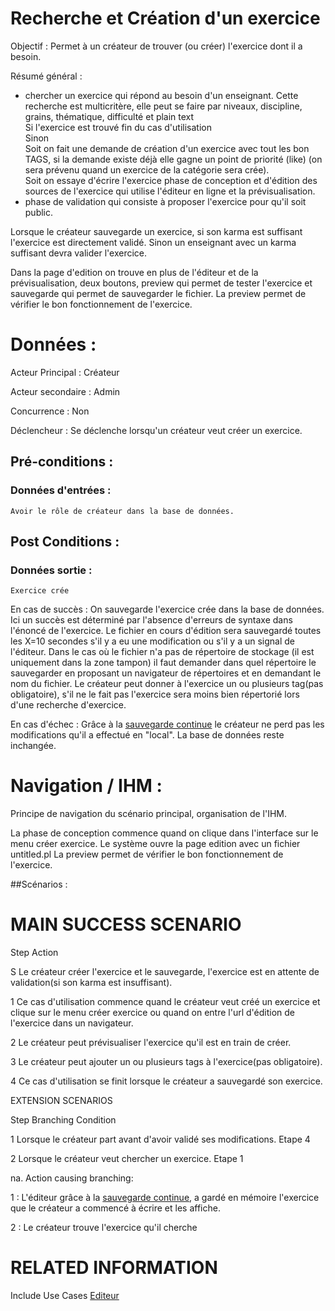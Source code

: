 # Recherche et Création d'un exercice


Objectif : Permet à un créateur de trouver (ou créer) l'exercice dont il a besoin.

Résumé général : 
- chercher un exercice qui répond au besoin d'un enseignant. 
	Cette recherche est multicritère, elle peut se faire par niveaux, discipline, grains, thématique, difficulté et plain text  
	Si l'exercice est trouvé fin du cas d'utilisation  
Sinon   
Soit on fait une demande de création d'un exercice avec tout les bon TAGS, si la demande existe déjà elle gagne un point de priorité (like) (on sera prévenu quand un exercice de la catégorie sera crée).   
Soit on essaye d'écrire l'exercice  phase de conception et d'édition des sources de l'exercice qui utilise l'éditeur en ligne et la prévisualisation.  
- phase de validation qui consiste à proposer l'exercice pour qu'il soit public.  

Lorsque le créateur sauvegarde un exercice, si son karma est suffisant l'exercice est directement validé. Sinon un enseignant avec un karma suffisant devra valider l'exercice.

Dans la page d'edition on trouve en plus de l'éditeur et de la prévisualisation, deux boutons, preview qui permet de tester l'exercice et sauvegarde qui permet de sauvegarder le fichier. La preview permet de vérifier le bon fonctionnement de l'exercice. 



# Données :

Acteur Principal : Créateur

Acteur secondaire : Admin

Concurrence : Non

Déclencheur : Se déclenche lorsqu'un créateur veut créer un exercice.



## Pré-conditions :

### Données d'entrées :

	Avoir le rôle de créateur dans la base de données.


## Post Conditions :

### Données sortie :

	Exercice crée

En cas de succès : On sauvegarde l'exercice crée dans la base de données. Ici un succès est déterminé par l'absence d'erreurs de syntaxe dans l'énoncé de l'exercice. Le fichier en cours d'édition sera sauvegardé toutes les X=10 secondes s'il y a eu une modification ou s'il y a un signal de l'éditeur. Dans le cas où le fichier n'a pas de répertoire de stockage (il est uniquement dans la zone tampon) il faut demander dans quel répertoire le sauvegarder en proposant un navigateur de répertoires et en demandant le nom du fichier. Le créateur peut donner à l'exercice un ou plusieurs tag(pas obligatoire), s'il ne le fait pas l'exercice sera moins bien répertorié lors d'une recherche d'exercice.

En cas d'échec : Grâce à la [sauvegarde continue](/editeur.md) le créateur ne perd pas les modifications qu'il a effectué en "local". La base de données reste inchangée. 


# Navigation / IHM  :

Principe de navigation du scénario principal, organisation de l'IHM.

La phase de conception commence quand on clique dans l'interface sur le menu créer exercice.
Le système ouvre la page edition avec un fichier untitled.pl 
La preview permet de vérifier le bon fonctionnement de l'exercice. 

##Scénarios :

# MAIN SUCCESS SCENARIO

Step    Action

S    Le créateur créer l'exercice et le sauvegarde, l'exercice est en attente de validation(si son karma est insuffisant).

1    Ce cas d'utilisation commence quand le créateur veut créé un exercice et clique sur le menu créer exercice ou quand on entre l'url d'édition de l'exercice dans un navigateur.

2    Le créateur peut prévisualiser l'exercice qu'il est en train de créer.

3    Le créateur peut ajouter un ou plusieurs tags à l'exercice(pas obligatoire).

4    Ce cas d'utilisation se finit lorsque le créateur a sauvegardé son exercice.


EXTENSION SCENARIOS

Step    Branching Condition

1	 Lorsque le créateur part avant d'avoir validé ses modifications. Etape 4

2	 Lorsque le créateur veut chercher un exercice. Etape 1

na.  Action causing branching:

1 : L'éditeur grâce à la [sauvegarde continue](/editeur.md), a gardé en mémoire l'exercice que le créateur a commencé à écrire et les affiche.

2 : Le créateur trouve l'exercice qu'il cherche



# RELATED INFORMATION

Include Use Cases    [Editeur](/editeur.md)
 

<!--- 
Author : Raphael
Validator : Hugo
-->
